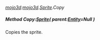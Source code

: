_[mojo3d](../../modules/mojo3d/mojo3d-module.md):[mojo3d](../../modules/mojo3d/mojo3d-module.md).[Sprite](../../modules/mojo3d/mojo3d-sprite.md).Copy_
##### Method Copy:[Sprite](../../modules/mojo3d/mojo3d-sprite.md)( parent:[Entity](../../modules/mojo3d/mojo3d-entity.md)=Null )
Copies the sprite.

